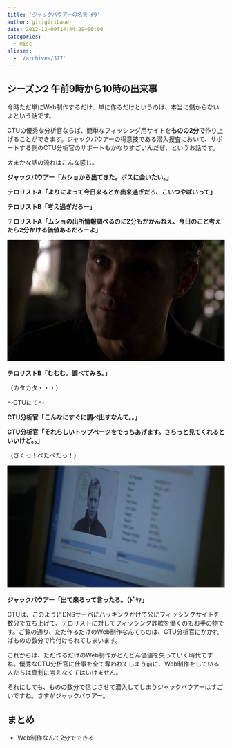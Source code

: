 ```yaml
---
title: 'ジャックバウアーの名言 #9'
author: girigiribauer
date: 2012-12-09T14:44:29+00:00
categories:
  - misc
aliases:
  - '/archives/377'
---
```

## シーズン2 午前9時から10時の出来事

今時ただ単にWeb制作するだけ、単に作るだけというのは、本当に儲からないよという話です。

CTUの優秀な分析官ならば、簡単なフィッシング用サイトを**ものの2分で**作り上げることができます。ジャックバウアーの得意技である潜入捜査において、サポートする側のCTU分析官のサポートもかなりすごいんだぜ、というお話です。

大まかな話の流れはこんな感じ。

**ジャックバウアー「ムショから出てきた。ボスに会いたい。」**

**テロリストA「よりによって今日来るとか出来過ぎだろ、こいつやばいって」**

**テロリストB「考え過ぎだろー」**

**テロリストA「ムショの出所情報調べるのに2分もかかんねえ、今日のこと考えたら2分かける価値あるだろーよ」**

![テロリストB「むむむ。調べてみろ。」][1]

**テロリストB「むむむ。調べてみろ。」**

（カタカタ・・・）

〜CTUにて〜

**CTU分析官「こんなにすぐに調べ出すなんて。。」**

**CTU分析官「それらしいトップページをでっちあげます。さらっと見てくれるといいけど。。」**

（さくっ！ぺたぺたっ！）

![ジャックバウアー「出て来るって言ったろ。（ﾄﾞﾔｧ」][2]

**ジャックバウアー「出て来るって言ったろ。（ﾄﾞﾔｧ」**

CTUは、このようにDNSサーバにハッキングかけて公にフィッシングサイトを数分で立ち上げて、テロリストに対してフィッシング詐欺を働くのもお手の物です。ご覧の通り、ただ作るだけのWeb制作なんてものは、CTU分析官にかかればものの数分で片付けられてしまいます。

これからは、ただ作るだけのWeb制作がどんどん価値を失っていく時代ですね。優秀なCTU分析官に仕事を全て奪われてしまう前に、Web制作をしている人たちは真剣に考えなくてはいけません。

それにしても、ものの数分で信じさせて潜入してしまうジャックバウアーはすごいですね。さすがジャックバウアー。

## まとめ

  * Web制作なんて2分でできる

 [1]: /img/2012/12/24advent09-012.png
 [2]: /img/2012/12/24advent09-022.png

